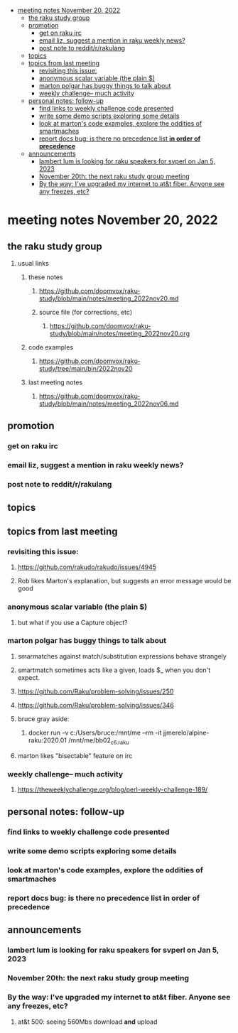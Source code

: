 - [meeting notes November 20, 2022](#orgd88337b)
  - [the raku study group](#orgbaa8731)
  - [promotion](#orgf6a3965)
    - [get on raku irc](#orgbb9cc15)
    - [email liz, suggest a mention in raku weekly news?](#org38a1ded)
    - [post note to reddit/r/rakulang](#orgcb966bc)
  - [topics](#orgd25e174)
  - [topics from last meeting](#org3bc4091)
    - [revisiting this issue:](#org4eabfb2)
    - [anonymous scalar variable (the plain $)](#orge1423fc)
    - [marton polgar has buggy things to talk about](#orgf11f4f0)
    - [weekly challenge&#x2013; much activity](#org84903a2)
  - [personal notes: follow-up](#org4a1f70c)
    - [find links to weekly challenge code presented](#org6236a97)
    - [write some demo scripts exploring some details](#org8db0c5a)
    - [look at marton's code examples, explore the oddities of smartmaches](#org61bff16)
    - [report docs bug: is there no precedence list **in order of precedence**](#org4cf5d22)
  - [announcements](#org9dda948)
    - [lambert lum is looking for raku speakers for svperl on Jan 5, 2023](#orgb2c510b)
    - [November 20th: the next raku study group meeting](#org06247a0)
    - [By the way: I've upgraded my internet to at&t fiber.  Anyone see any freezes, etc?](#org9f816a0)


<a id="orgd88337b"></a>

# meeting notes November 20, 2022


<a id="orgbaa8731"></a>

## the raku study group

1.  usual links

    1.  these notes
    
        1.  <https://github.com/doomvox/raku-study/blob/main/notes/meeting_2022nov20.md>
        
        2.  source file (for corrections, etc)
        
            1.  <https://github.com/doomvox/raku-study/blob/main/notes/meeting_2022nov20.org>
    
    2.  code examples
    
        1.  <https://github.com/doomvox/raku-study/tree/main/bin/2022nov20>
    
    3.  last meeting notes
    
        1.  <https://github.com/doomvox/raku-study/blob/main/notes/meeting_2022nov06.md>


<a id="orgf6a3965"></a>

## promotion


<a id="orgbb9cc15"></a>

### get on raku irc


<a id="org38a1ded"></a>

### email liz, suggest a mention in raku weekly news?


<a id="orgcb966bc"></a>

### post note to reddit/r/rakulang


<a id="orgd25e174"></a>

## topics


<a id="org3bc4091"></a>

## topics from last meeting


<a id="org4eabfb2"></a>

### revisiting this issue:

1.  <https://github.com/rakudo/rakudo/issues/4945>

2.  Rob likes Marton's explanation, but suggests an error message would be good


<a id="orge1423fc"></a>

### anonymous scalar variable (the plain $)

1.  but what if you use a Capture object?


<a id="orgf11f4f0"></a>

### marton polgar has buggy things to talk about

1.  smarmatches against match/substitution expressions behave strangely

2.  smartmatch sometimes acts like a given, loads $\_ when you don't expect.

3.  <https://github.com/Raku/problem-solving/issues/250>

4.  <https://github.com/Raku/problem-solving/issues/346>

5.  bruce gray aside:

    1.  docker run -v c:/Users/bruce:/mnt/me &#x2013;rm -it jjmerelo/alpine-raku:2020.01    /mnt/me/bb02<sub>c6.raku</sub>

6.  marton likes "bisectable" feature on irc


<a id="org84903a2"></a>

### weekly challenge&#x2013; much activity

1.  <https://theweeklychallenge.org/blog/perl-weekly-challenge-189/>


<a id="org4a1f70c"></a>

## personal notes: follow-up


<a id="org6236a97"></a>

### find links to weekly challenge code presented


<a id="org8db0c5a"></a>

### write some demo scripts exploring some details


<a id="org61bff16"></a>

### look at marton's code examples, explore the oddities of smartmaches


<a id="org4cf5d22"></a>

### report docs bug: is there no precedence list **in order of precedence**


<a id="org9dda948"></a>

## announcements


<a id="orgb2c510b"></a>

### lambert lum is looking for raku speakers for svperl on Jan 5, 2023


<a id="org06247a0"></a>

### November 20th: the next raku study group meeting


<a id="org9f816a0"></a>

### By the way: I've upgraded my internet to at&t fiber.  Anyone see any freezes, etc?

1.  at&t 500: seeing 560Mbs download **and** upload
